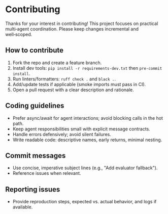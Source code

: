 # Contributing

Thanks for your interest in contributing! This project focuses on practical multi‑agent coordination. Please keep changes incremental and well‑scoped.

## How to contribute
1. Fork the repo and create a feature branch.
2. Install dev tools: `pip install -r requirements-dev.txt` then `pre-commit install`.
3. Run linters/formatters: `ruff check .` and `black .`.
4. Add/update tests if applicable (smoke imports must pass in CI).
5. Open a pull request with a clear description and rationale.

## Coding guidelines
- Prefer async/await for agent interactions; avoid blocking calls in the hot path.
- Keep agent responsibilities small with explicit message contracts.
- Handle errors defensively; avoid silent failures.
- Write readable code: descriptive names, early returns, minimal nesting.

## Commit messages
- Use concise, imperative subject lines (e.g., "Add evaluator fallback").
- Reference issues when relevant.

## Reporting issues
- Provide reproduction steps, expected vs. actual behavior, and logs if available.
